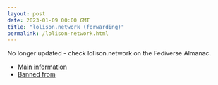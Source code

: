 ```yaml
---
layout: post
date: 2023-01-09 00:00 GMT
title: "lolison.network (forwarding)"
permalink: /lolison-network.html
---
```


No longer updated - check lolison.network on the Fediverse Almanac.

* [Main information](https://www.fediversealmanac.com/api/v1/instances/lolison.network)
* [Banned from](https://www.fediversealmanac.com/api/v1/instances/lolison.network/banned_from)

